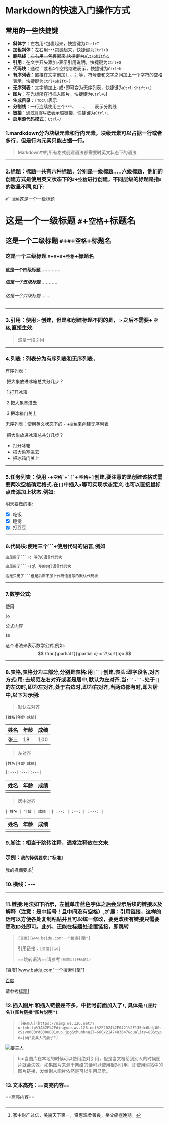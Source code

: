 

#                                          Markdown的快速入门操作方式



## 常用的一些快捷键

- **斜体字**：左右用`*`包裹起来，快捷键为`Ctrl+I`
- **加粗斜体**：左右用`***`包裹起来，快捷键为`Ctrl+B`
- **~~删除线~~**：~~左右用`~~`包裹起来,快捷键为`Alt+Shitf+5`~~
- **引用**：在文字开头添加`>`表示引用说明，快捷键为`Ctrl+Q`
- **代码块**：通过```或者4个空格缩进表示，快捷键为`Ctrl+K`
- **有序列表**：直接在文字前加`1.`、`2.`等，符号要和文字之间加上一个字符的空格表示，快捷键为`Ctrl+Shift+[`
- **无序列表**：文字前加上`-`或`*`即可变为无序列表，快捷键为`Ctrl+Shift+\]`
- **图片**：在光标所在行插入图片，快捷键为`Ctrl+G`]
- **生成目录**：`[TOC\]`表示
- **分割线**：一行连续使用三个`***`、`---`、`———`表示分割线
- **链接**：通过`百度`写法表示超链接，快捷键为`Ctrl+L`
- **启用源代码模式**：`Ctrl+/`

### 1.mardkdown分为块级元素和行内元素，块级元素可以占据一行或者多行，但是行内元素只能占据一行。

> Markdown中的所有格式创建语法都需要时英文状态下的语法

---



### 2.标题：标题一共有六种标题，分别是一级标题.....六级标题，他们的创建方式是使用英文状态下的`#`+`空格`进行创建，不同层级的标题是指`#`的数量不同,如下:

`#``空格`这是一个一级标题

# 这是一个一级标题  `#`+`空格`+标题名

## 这是一个二级标题          `#`+`#`+`空格`+标题名

### 这是一个三级标题                  `#`+`#`+`#`+`空格`+标题名

#### 这是一个四级标题                            .............

##### 这是一个五级标题                                           ...........

###### 这是一个六级标题                                           .......

---





### 3.引用：使用 `>`  创建，但是和创建标题不同的是， `>` 之后不需要+ `空格`,直接生效.

> 这是一段引用

---



### 4.列表：列表分为有序列表和无序列表，

有序列表：

​        把大象放进冰箱总共分几步？

​        1.打开冰箱

​        2.把大象塞进去

​        3.把冰箱门关上



无序列表：使用英文状态下的 `-` +`空格`来创建无序列表

​        把大象放进冰箱总共分几步？

- 打开冰箱
- 把大象塞进去
- 把冰箱门关上

---



### 5.任务列表：使用 `-`+``空格`+`[`+`` `空格`+`]`创建,要注意的是创建该格式需要两次空格确定格式.在`[]`中插入`x`等可实现状态定义.也可以直接鼠标点击添加上状态.例如:

明天要做的事:

- [x] 吃饭
- [x] 睡觉
- [x] 打豆豆

---



### 6.代码块:使用三个```+使用代码的语言,例如

``` c	
这是用了```+c 写的C语言代码块
```

``` sql
这是用了```+sql 写的sql语言代码块
```

```
这是只用了```但是后面不加上代码语言写的默认代码块
```

---



### 7.数学公式:

使用

`$$`

公式内容

`$$`

这个语法来表示数学公式,例如:
$$
\frac{\partial f}{\partial x} = 2\sqrt{a}x
$$

---



### 8.表格,表格分为三部分,分别是表格:用`|``|`创建,表头:即字段名,对齐方式:用`:`去规范左右对齐或者是居中,默认为左对齐,当`:``-``-`处于`||`的左边时,即为左对齐,处于右边时,即为右对齐,当两边都有时,即为居中,以下为示例:

> 默认左对齐

`|姓名|年龄|成绩|`

| 姓名 | 年龄 | 成绩 |
| ---- | ---- | ---- |
| 张三 | 18   | 100  |

> 左对齐

`|姓名|年龄|成绩|`

`|:---|:---|:---|`

|姓名|年龄|成绩|
|:---|:---|:---|
|          |          |          |

> 居中对齐

`| 姓名 | 年龄 | 成绩 |`
`| :--: | :--: | :---: |`

| 姓名 | 年龄 | 成绩 |
| :--: | :--: | :---: |
|      |      |      |



### 9.脚注：相当于跳转注释，通常注释放在文末.

### 示例：`我的择偶要求[^标准]`

我的择偶要求[^标准]

[^标准]: 家中财产过亿，美貌天下第一，贤惠温柔善良，岳父癌症晚期。



### 10.横线：---

---



### 11.链接:用法如下所示，左键单击蓝色字体之后会显示后续的链接以及解释（注意：是中括号！且中间没有空格）,扩展：引用链接，这样的话可以方便各处复制粘贴并且可以统一修改，要更改所有链接只需要更改ID处即可。此外，还能在标题处设置链接，即跳转

> `[百度][www.baidu.com"一个搜索引擎"]` 
>
> 引用链接：`[百度][id]`
>
> ==跳转语法==请参考`[标题1](#标题1)`

[百度][www.baidu.com"一个搜索引擎"]

[百度][id]

[id]:baidu.com"一个搜索引擎"

请参考[标题1](#标题一)
### 12.插入图片:和插入链接差不多，中括号前面加入了`!`,  具体是`![图片名](图片链接"图片说明")`

> `![姜夫人](https://nimg.ws.126.net/?url=http%3A%2F%2Fdingyue.ws.126.net%2F2024%2F0421%2F135dc6bdj00sc9svn003rd000u001oup.jpg&thumbnail=660x2147483647&quality=80&type=jpg"姜某人的妻子")`

![姜夫人](https://nimg.ws.126.net/?url=http%3A%2F%2Fdingyue.ws.126.net%2F2024%2F0421%2F135dc6bdj00sc9svn003rd000u001oup.jpg&thumbnail=660x2147483647&quality=80&type=jpg"姜某人的妻子")



> tip:当图片在本地的时候可以使用绝对引用，但是当文档给到别人的时候图片就会失效，如果图片来源于网络的话可以使用相对引用，即使用网站中的图片链接，发给别人图片依然是可以引用显示。



### 13.文本高亮：`==`高亮内容`==`

==高亮内容==

### 











   

